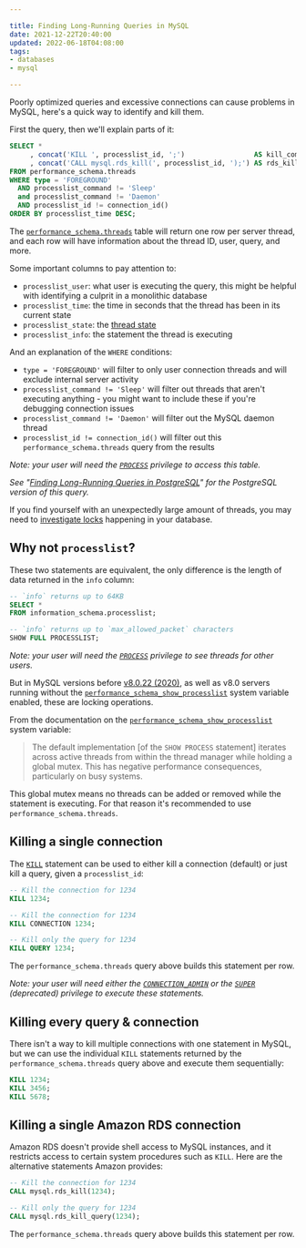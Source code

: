 ```yaml
---

title: Finding Long-Running Queries in MySQL
date: 2021-12-22T20:40:00
updated: 2022-06-18T04:08:00
tags:
- databases
- mysql

---
```


Poorly optimized queries and excessive connections can cause problems in MySQL, here's a quick way to identify and kill them.

First the query, then we'll explain parts of it:

```sql
SELECT *
     , concat('KILL ', processlist_id, ';')                 AS kill_command
     , concat('CALL mysql.rds_kill(', processlist_id, ');') AS rds_kill_command
FROM performance_schema.threads
WHERE type = 'FOREGROUND'
  AND processlist_command != 'Sleep'
  and processlist_command != 'Daemon'
  AND processlist_id != connection_id()
ORDER BY processlist_time DESC;
```

The [`performance_schema.threads`](https://dev.mysql.com/doc/refman/8.0/en/performance-schema-threads-table.html) table will return one row per server thread, and each row will have information about the thread ID, user, query, and more.

Some important columns to pay attention to:

- `processlist_user`: what user is executing the query, this might be helpful with identifying a culprit in a monolithic database
- `processlist_time`: the time in seconds that the thread has been in its current state
- `processlist_state`: the [thread state](https://dev.mysql.com/doc/refman/8.0/en/general-thread-states.html)
- `processlist_info`: the statement the thread is executing

And an explanation of the `WHERE` conditions:

- `type = 'FOREGROUND'` will filter to only user connection threads and will exclude internal server activity
- `processlist_command != 'Sleep'` will filter out threads that aren't executing anything - you might want to include these if you're debugging connection issues
- `processlist_command != 'Daemon'` will filter out the MySQL daemon thread
- `processlist_id != connection_id()` will filter out this `performance_schema.threads` query from the results

_Note: your user will need the [`PROCESS`](https://dev.mysql.com/doc/refman/8.0/en/privileges-provided.html#priv_process) privilege to access this table._

_See "[Finding Long-Running Queries in PostgreSQL](/blog/finding-long-running-queries-in-postgresql)" for the PostgreSQL version of this query._

If you find yourself with an unexpectedly large amount of threads, you may need to [investigate locks](/blog/investigating-locks-in-mysql) happening in your database.

## Why not `processlist`?

These two statements are equivalent, the only difference is the length of data returned in the `info` column:

```sql
-- `info` returns up to 64KB
SELECT *
FROM information_schema.processlist;

-- `info` returns up to `max_allowed_packet` characters
SHOW FULL PROCESSLIST;
```

_Note: your user will need the [`PROCESS`](https://dev.mysql.com/doc/refman/8.0/en/privileges-provided.html#priv_process) privilege to see threads for other users._

But in MySQL versions before [v8.0.22 (2020)](https://dev.mysql.com/doc/relnotes/mysql/8.0/en/news-8-0-22.html#mysqld-8-0-22-performance-schema), as well as v8.0 servers running without the [`performance_schema_show_processlist`](https://dev.mysql.com/doc/refman/8.0/en/performance-schema-system-variables.html#sysvar_performance_schema_show_processlist) system variable enabled, these are locking operations.

From the documentation on the [`performance_schema_show_processlist`](https://dev.mysql.com/doc/refman/8.0/en/performance-schema-system-variables.html#sysvar_performance_schema_show_processlist) system variable:

> The default implementation \[of the `SHOW PROCESS` statement\] iterates across active threads from within the thread manager while holding a global mutex. This has negative performance consequences, particularly on busy systems.

This global mutex means no threads can be added or removed while the statement is executing. For that reason it's recommended to use `performance_schema.threads`.

## Killing a single connection

The [`KILL`](https://dev.mysql.com/doc/refman/8.0/en/kill.html) statement can be used to either kill a connection (default) or just kill a query, given a `processlist_id`:

```sql
-- Kill the connection for 1234
KILL 1234;

-- Kill the connection for 1234
KILL CONNECTION 1234;

-- Kill only the query for 1234
KILL QUERY 1234;
```

The `performance_schema.threads` query above builds this statement per row.

_Note: your user will need either the [`CONNECTION_ADMIN`](https://dev.mysql.com/doc/refman/8.0/en/privileges-provided.html#priv_connection-admin) or the [`SUPER`](https://dev.mysql.com/doc/refman/8.0/en/privileges-provided.html#priv_super) (deprecated) privilege to execute these statements._

## Killing every query & connection

There isn't a way to kill multiple connections with one statement in MySQL, but we can use the individual `KILL` statements returned by the `performance_schema.threads` query above and execute them sequentially:

```sql
KILL 1234;
KILL 3456;
KILL 5678;
```

## Killing a single Amazon RDS connection

Amazon RDS doesn't provide shell access to MySQL instances, and it restricts access to certain system procedures such as `KILL`. Here are the alternative statements Amazon provides:

```sql
-- Kill the connection for 1234
CALL mysql.rds_kill(1234);

-- Kill only the query for 1234
CALL mysql.rds_kill_query(1234);
```

The `performance_schema.threads` query above builds this statement per row.
